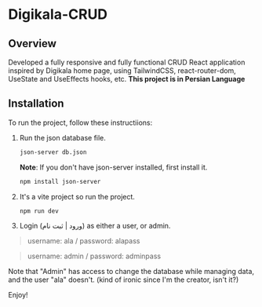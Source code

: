 # Digikala-CRUD
## Overview
Developed a fully responsive and fully functional CRUD React application inspired by Digikala home page, using TailwindCSS, react-router-dom, UseState and UseEffects hooks, etc.
**This project is in Persian Language**

## Installation
To run the project, follow these instructiions:
1) Run the json database file.
   ```bash
   json-server db.json
   ```
   
   **Note**: If you don't have json-server installed, first install it.
      ```bash
      npm install json-server
      ```

2) It's a vite project so run the project.
   ```bash
   npm run dev

3) Login (ورود | ثبت نام) as either a user, or admin.

> username: ala / password: alapass

> username: admin / password: adminpass

Note that "Admin" has access to change the database while managing data, and the user "ala" doesn't. (kind of ironic since I'm the creator, isn't it?)

Enjoy!
